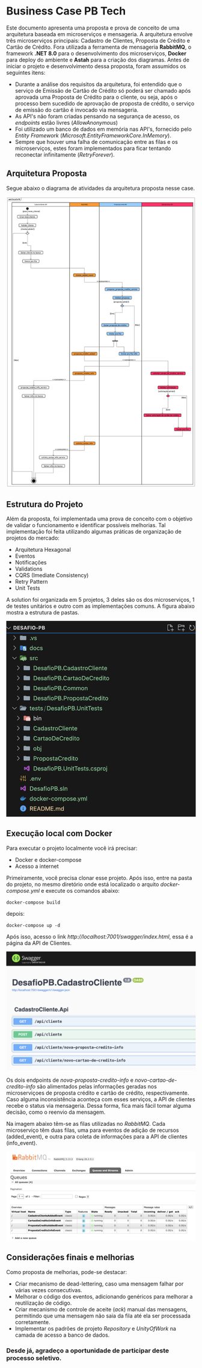# Business Case PB Tech

Este documento apresenta uma proposta e prova de conceito de uma arquitetura baseada em microserviços e mensageria. A arquitetura envolve três microserviços principais: Cadastro de Clientes, Proposta de Crédito e Cartão de Crédito. Fora utilizada a ferramenta de mensageria **RabbitMQ**, o framework **.NET 8.0** para o desenvolvimento dos microserviços, **Docker** para deploy do ambiente e **Astah** para a criação dos diagramas. Antes de iniciar o projeto e desenvolvimento dessa proposta, foram assumidos os seguintes itens:

* Durante a análise dos requisitos da arquitetura, foi entendido que o serviço de Emissão de Cartão de Crédito só poderá ser chamado após aprovada uma Proposta de Crédito para o cliente, ou seja, após o processo bem sucedido de aprovação de proposta de crédito, o serviço de emissão do cartão é invocado via mensageria.
* As API's não foram criadas pensando na segurança de acesso, os *endpoints* estão livres (*AllowAnonymous*)
* Foi utilizado um banco de dados em memória nas API's, fornecido pelo *Entity Framework* (*Microsoft.EntityFrameworkCore.InMemory*).
* Sempre que houver uma falha de comunicação entre as filas e os microserviços, estes foram implementados para ficar tentando reconectar infinitamente (*RetryForever*).

## Arquitetura Proposta

Segue abaixo o diagrama de atividades da arquitetura proposta nesse case.

![Infraestrutura Diagrama](./docs/DesafioPB.jpg)

## Estrutura do Projeto

Além da proposta, foi implementada uma prova de conceito com o objetivo de validar o funcionamento e identificar possíveis melhorias. Tal implementação foi feita utilizando algumas práticas de organização de projetos do mercado:

* Arquitetura Hexagonal
* Eventos
* Notificações
* Validations
* CQRS (Imediate Consistency)
* Retry Pattern
* Unit Tests

A solution foi organizada em 5 projetos, 3 deles são os dos microserviços, 1 de testes unitários e outro com as implementações comuns. A figura abaixo mostra a estrutura de pastas.

![Estrutura de Pastas](./docs/estrutura-pastas.png)

## Execução local com Docker

Para executar o projeto localmente você irá precisar:

- Docker e docker-compose
- Acesso a internet

Primeiramente, você precisa clonar esse projeto. Após isso, entre na pasta do projeto, no mesmo diretório onde está localizado o arquito *docker-compose.yml* e execute os comandos abaixo:

```
docker-compose build
```

depois:

```
docker-compose up -d
```

Após isso, acesso o link *http://localhost:7001/swagger/index.html*, essa é a página da API de Clientes.

![Página Clientes](./docs/pagina-clientes.png)

Os dois endpoints de *nova-proposta-credito-info* e *novo-cartao-de-credito-info* são alimentados pelas informações geradas nos microserviçoes de proposta crédito e cartão de crédito, respectivamente. Caso alguma inconsistência aconteça com esses serviços, a API de clientes recebe o status via mensageria. Dessa forma, fica mais fácil tomar alguma decisão, como o reenvio da mensagem.

Na imagem abaixo têm-se as filas utilizadas no *RabbitMQ*. Cada microserviço têm duas filas, uma para eventos de adição de recursos (added_event), e outra para coleta de informações para a API de clientes (info_event).

![Página Clientes](./docs/filas.png)

## Considerações finais e melhorias

Como proposta de melhorias, pode-se destacar:

* Criar mecanismo de dead-lettering, caso uma mensagem falhar por várias vezes consecutivas.
* Melhorar o código dos eventos, adicionando genéricos para melhorar a reutilização de código.
* Criar mecanismo de controle de aceite (*ack*) manual das mensagens, permitindo que uma mensagem não saia da fila até ela ser processada corretamente.
* Implementar os padrões de projeto *Repository* e *UnityOfWork* na camada de acesso a banco de dados.

### Desde já, agradeço a oportunidade de participar deste processo seletivo.